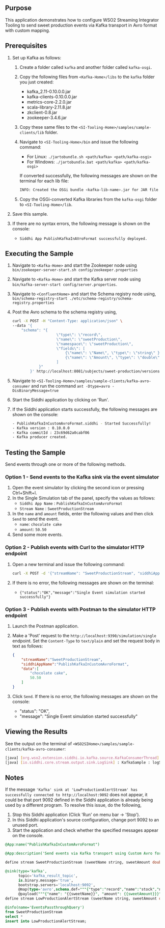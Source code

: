 
## Purpose

This application demonstrates how to configure WSO2 Streaming Integrator Tooling to send sweet production events via Kafka transport in Avro format with custom mapping.

## Prerequisites

1. Set up Kafka as follows:
    1. Create a folder called `kafka` and another folder called `kafka-osgi`.
    2. Copy the following files from `<Kafka-Home>/libs` to the `kafka` folder you just created:
        * kafka_2.11-0.10.0.0.jar
        * kafka-clients-0.10.0.0.jar
        * metrics-core-2.2.0.jar
        * scala-library-2.11.8.jar
        * zkclient-0.8.jar
        * zookeeper-3.4.6.jar
    3. Copy these same files to the `<SI-Tooling-Home>/samples/sample-clients/lib` folder.
    4. Navigate to `<SI-Tooling-Home>/bin` and issue the following command:
        * For Linux: `./jartobundle.sh <path/kafka> <path/kafka-osgi>`
        * For Windows: `./jartobundle.bat <path/kafka> <path/kafka-osgi>`

        If converted successfully, the following messages are shown on the terminal for each lib file:

        ```bash
        INFO: Created the OSGi bundle <kafka-lib-name>.jar for JAR file <absolute_path>/kafka/<kafka-lib-name>.jar
        ```

    5. Copy the OSGi-converted Kafka libraries from the `kafka-osgi` folder to `<SI-Tooling-Home>/lib`.

2. Save this sample.
3. If there are no syntax errors, the following message is shown on the console:
    * `Siddhi App PublishKafkaInAVroFormat successfully deployed.`

## Executing the Sample

1. Navigate to `<Kafka-Home>` and start the Zookeeper node using `bin/zookeeper-server-start.sh config/zookeeper.properties`
2. Navigate to `<Kafka-Home>` and start the Kafka server node using `bin/kafka-server-start config/server.properties`.
3. Navigate to `<ConfluentHome>` and start the Schema registry node using, `bin/schema-registry-start ./etc/schema-registry/schema-registry.properties`
4. Post the Avro schema to the schema registry using,

    ```bash
    curl -X POST -H "Content-Type: application/json" \
    --data '{
        "schema": "{
                        \"type\": \"record\",
                        \"name\": \"sweetProduction\", 
                        \"namespace\": \"sweetProduction\", 
                        \"fields\": [
                            {\"name\": \"Name\", \"type\": \"string\" },
                            {\"name\": \"Amount\", \"type\": \"double\"}
                        ]
                }"
            }' http://localhost:8081/subjects/sweet-production/versions
    ```

5. Navigate to `<SI-Tooling-Home>/samples/sample-clients/kafka-avro-consumer` and run the command `ant -Dtype=avro -DisBinaryMessage=true`
6. Start the Siddhi application by clicking on 'Run'.
7. If the Siddhi application starts successfully, the following messages are shown on the console:

    ```bash
    - PublishKafkaInCustomAvroFormat.siddhi - Started Successfully!
    - Kafka version : 0.10.0.0
    - Kafka commitId : 23c69d62a0cabf06
    - Kafka producer created.
    ```

## Testing the Sample

Send events through one or more of the following methods.

### Option 1 - Send events to the Kafka sink via the event simulator

1. Open the event simulator by clicking the second icon or pressing Ctrl+Shift+I.
2. In the Single Simulation tab of the panel, specify the values as follows:
    * `Siddhi App Name`  : `PublishKafkaInCustomAvroFormat`
    * `Stream Name`      : `SweetProductionStream`
3. In the `name` and `amount` fields, enter the following values and then click `Send` to send the event.
    * `name`: `chocolate cake`
    * `amount`: `50.50`
4. Send some more events.

### Option 2 - Publish events with Curl to the simulator HTTP endpoint

1. Open a new terminal and issue the following command:

    ```bash
    curl -X POST -d '{"streamName": "SweetProductionStream", "siddhiAppName": "PublishKafkaInCustomAvroFormat","data": ["chocolate cake", 50.50]}' http://localhost:9390/simulation/single -H 'content-type: text/plain'
    ```

2. If there is no error, the following messages are shown on the terminal:
    *  `{"status":"OK","message":"Single Event simulation started successfully"}`

### Option 3 - Publish events with Postman to the simulator HTTP endpoint

1. Launch the Postman application.
2. Make a 'Post' request to the `http://localhost:9390/simulation/single` endpoint. Set the `Content-Type` to `text/plain` and set the request body in text as follows:

    ```json
    {
        "streamName":"SweetProductionStream",
        "siddhiAppName":"PublishKafkaInCustomAvroFormat",
        "data":[
            "chocolate cake",
            50.50
        ]
    }
    ```

3. Click `Send`. If there is no error, the following messages are shown on the console:
    *  "status": "OK",
    *  "message": "Single Event simulation started successfully"

## Viewing the Results

See the output on the terminal of `<WSO2SIHome>/samples/sample-clients/kafka-avro-consumer`:

```bash
[java] [org.wso2.extension.siddhi.io.kafka.source.KafkaConsumerThread] : Event received in Kafka Event Adaptor with offSet: 0, key: null, topic: kafka_result_topic, partition: 0
[java] [io.siddhi.core.stream.output.sink.LogSink] : KafkaSample : logStream : Event{timestamp=1546973319457, data=[chocolate cake, 50.5], isExpired=false}
```

## Notes

If the message `'Kafka' sink at 'LowProductionAlertStream' has successfully connected to http://localhost:9092` does not appear, it could be that port 9092 defined in the Siddhi application is already being used by a different program. To resolve this issue, do the following,

1. Stop this Siddhi application (Click 'Run' on menu bar -> 'Stop').
2. In this Siddhi application's source configuration, change port 9092 to an unused port.
3. Start the application and check whether the specified messages appear on the console.

```sql
@App:name("PublishKafkaInCustomAvroFormat")

@App:description('Send events via Kafka transport using Custom Avro format')

define stream SweetProductionStream (sweetName string, sweetAmount double);

@sink(type='kafka',
      topic='kafka_result_topic',
      is.binary.message='true',
      bootstrap.servers='localhost:9092',
      @map(type='avro',schema.def="""{"type":"record","name":"stock","namespace":"stock","fields":[{"name":"name","type":"string"},{"name":"amount","type":"double"}]}""",
      @payload("""{"name": "{{sweetName}}", "amount": {{sweetAmount}}}""")))
define stream LowProductionAlertStream (sweetName string, sweetAmount double);

@info(name='EventsPassthroughQuery')
from SweetProductionStream
select *
insert into LowProductionAlertStream;
```

